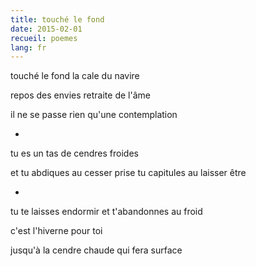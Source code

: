 ```yaml
---
title: touché le fond
date: 2015-02-01
recueil: poemes
lang: fr
---
```


touché le fond
la cale du navire

repos des envies
retraite de l'âme

il ne se passe rien qu'une contemplation

*

tu es un tas de cendres froides

et tu abdiques au cesser prise
tu capitules au laisser être

*

tu te laisses endormir
et t'abandonnes au froid

c'est l'hiverne pour toi

jusqu'à la cendre chaude qui fera surface
